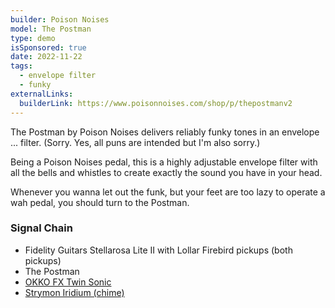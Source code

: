 ```yaml
---
builder: Poison Noises
model: The Postman
type: demo
isSponsored: true
date: 2022-11-22
tags:
  - envelope filter
  - funky
externalLinks:
  builderLink: https://www.poisonnoises.com/shop/p/thepostmanv2
---
```


The Postman by Poison Noises delivers reliably funky tones in an envelope ... filter. (Sorry. Yes, all puns are intended but I'm also sorry.)

Being a Poison Noises pedal, this is a highly adjustable envelope filter with all the bells and whistles to create exactly the sound you have in your head.

Whenever you wanna let out the funk, but your feet are too lazy to operate a wah pedal, you should turn to the Postman.

### Signal Chain

- Fidelity Guitars Stellarosa Lite II with Lollar Firebird pickups (both pickups)
- The Postman
- [OKKO FX Twin Sonic](/demos/okko-fx-twin-sonic-mkii)
- [Strymon Iridium (chime)](/demos/strymon-iridium)
